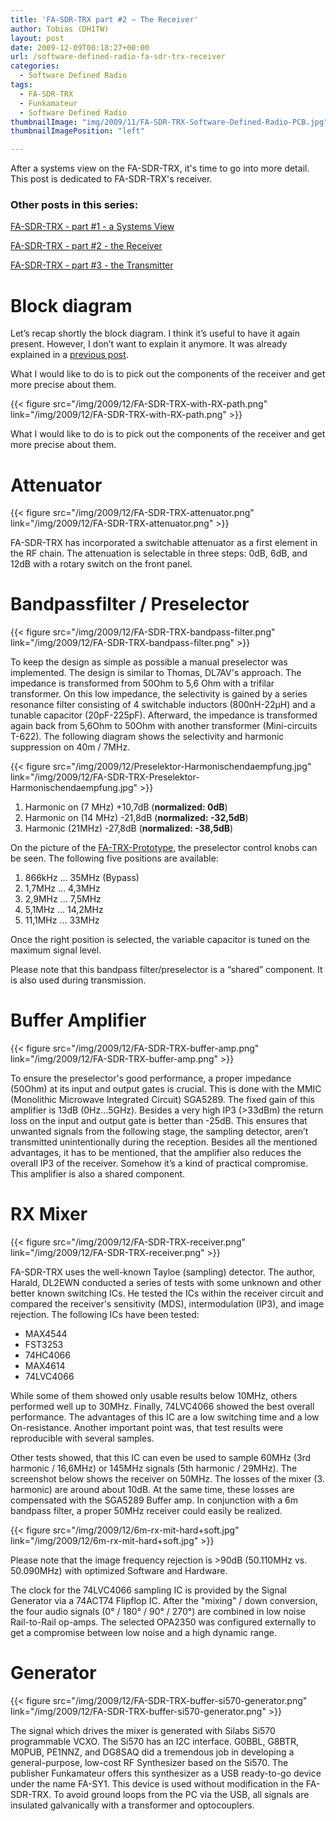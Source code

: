 ```yaml
---
title: 'FA-SDR-TRX part #2 – The Receiver'
author: Tobias (DH1TW)
layout: post
date: 2009-12-09T00:18:27+00:00
url: /software-defined-radio-fa-sdr-trx-receiver
categories:
  - Software Defined Radio
tags:
  - FA-SDR-TRX
  - Funkamateur
  - Software Defined Radio
thumbnailImage: "img/2009/11/FA-SDR-TRX-Software-Defined-Radio-PCB.jpg"
thumbnailImagePosition: "left"

---
```

After a systems view on the FA-SDR-TRX, it's time to go into more detail. This post is dedicated to FA-SDR-TRX's receiver.
<!--more-->

### Other posts in this series:

[FA-SDR-TRX - part #1 - a Systems View](../fa-sdr-trx-software-defined-radio-a-system-view)

[FA-SDR-TRX - part #2 - the Receiver](https://www.dh1tw.de/software-defined-radio-fa-sdr-trx-receiver)

[FA-SDR-TRX - part #3 - the Transmitter](https://www.dh1tw.de/software-defined-radio-fa-sdr-trx-transmitter)

# Block diagram
Let’s recap shortly the block diagram. I think it’s useful to have it again present. However, I don’t want to explain it anymore. It was already explained in a [previous post](https://www.dh1tw.de/fa-sdr-trx-software-defined-radio-a-system-view).

What I would like to do is to pick out the components of the receiver and get more precise about them.

{{< figure src="/img/2009/12/FA-SDR-TRX-with-RX-path.png" link="/img/2009/12/FA-SDR-TRX-with-RX-path.png" >}}

What I would like to do is to pick out the components of the receiver and get more precise about them.

# Attenuator

{{< figure src="/img/2009/12/FA-SDR-TRX-attenuator.png" link="/img/2009/12/FA-SDR-TRX-attenuator.png" >}}

FA-SDR-TRX has incorporated a switchable attenuator as a first element in the RF chain. The attenuation is selectable in three steps: 0dB, 6dB, and 12dB with a rotary switch on the front panel.

# Bandpassfilter / Preselector

{{< figure src="/img/2009/12/FA-SDR-TRX-bandpass-filter.png" link="/img/2009/12/FA-SDR-TRX-bandpass-filter.png" >}}

To keep the design as simple as possible a manual preselector was implemented. The design is similar to Thomas, DL7AV's approach. The impedance is transformed from 50Ohm to 5,6 Ohm with a trifilar transformer. On this low impedance, the selectivity is gained by a series resonance filter consisting of 4 switchable inductors (800nH-22µH) and a tunable capacitor (20pF-225pF). Afterward, the impedance is transformed again back from 5,6Ohm to 50Ohm with another transformer (Mini-circuits T-622). The following diagram shows the selectivity and harmonic suppression on 40m / 7MHz.

{{< figure src="/img/2009/12/Preselektor-Harmonischendaempfung.jpg"
  link="/img/2009/12/FA-SDR-TRX-Preselektor-Harmonischendaempfung.jpg" >}}

1. Harmonic on (7 MHz) +10,7dB (**normalized: 0dB**)
2. Harmonic on (14 MHz) -21,8dB (**normalized: -32,5dB**)
3. Harmonic (21MHz) -27,8dB (**normalized: -38,5dB**)

On the picture of the [FA-TRX-Prototype](https://www.dh1tw.de/first-pictures-of-allband-software-defined-radio-fa-sdr-trx), the preselector control knobs can be seen. The following five positions are available:

1. 866kHz … 35MHz (Bypass)
2. 1,7MHz … 4,3MHz
3. 2,9MHz … 7,5MHz
4. 5,1MHz … 14,2MHz
5. 11,1MHz … 33MHz

Once the right position is selected, the variable capacitor is tuned on the maximum signal level.

Please note that this bandpass filter/preselector is a “shared” component. It is also used during transmission.


# Buffer Amplifier

{{< figure src="/img/2009/12/FA-SDR-TRX-buffer-amp.png" link="/img/2009/12/FA-SDR-TRX-buffer-amp.png" >}}

To ensure the preselector's good performance, a proper impedance (50Ohm) at its input and output gates is crucial. This is done with the MMIC (Monolithic Microwave Integrated Circuit) SGA5289. The fixed gain of this amplifier is 13dB (0Hz…5GHz). Besides a very high IP3 (>33dBm) the return loss on the input and output gate is better than -25dB. This ensures that unwanted signals from the following stage, the sampling detector, aren’t transmitted unintentionally during the reception. Besides all the mentioned advantages, it has to be mentioned, that the amplifier also reduces the overall IP3 of the receiver. Somehow it’s a kind of practical compromise. This amplifier is also a shared component.

# RX Mixer

{{< figure src="/img/2009/12/FA-SDR-TRX-receiver.png" link="/img/2009/12/FA-SDR-TRX-receiver.png" >}}

FA-SDR-TRX uses the well-known Tayloe (sampling) detector. The author, Harald, DL2EWN conducted a series of tests with some unknown and other better known switching ICs. He tested the ICs within the receiver circuit and compared the receiver's sensitivity (MDS), intermodulation (IP3), and image rejection. The following ICs have been tested:

- MAX4544
- FST3253
- 74HC4066
- MAX4614
- 74LVC4066

While some of them showed only usable results below 10MHz, others performed well up to 30MHz. Finally, 74LVC4066 showed the best overall performance. The advantages of this IC are a low switching time and a low On-resistance. Another important point was, that test results were reproducible with several samples.

Other tests showed, that this IC can even be used to sample 60MHz (3rd harmonic / 16,6MHz) or 145MHz signals (5th harmonic / 29MHz). The screenshot below shows the receiver on 50MHz. The losses of the mixer (3. harmonic) are around about 10dB. At the same time, these losses are compensated with the SGA5289 Buffer amp. In conjunction with a 6m bandpass filter, a proper 50MHz receiver could easily be realized.

{{< figure src="/img/2009/12/6m-rx-mit-hard+soft.jpg" link="/img/2009/12/6m-rx-mit-hard+soft.jpg" >}}

Please note that the image frequency rejection is >90dB (50.110MHz vs. 50.090MHz) with optimized Software and Hardware.

The clock for the 74LVC4066 sampling IC is provided by the Signal Generator via a 74ACT74 Flipflop IC. After the "mixing" / down conversion, the four audio signals (0° / 180° / 90° / 270°) are combined in low noise Rail-to-Rail op-amps. The selected OPA2350 was configured externally to get a compromise between low noise and a high dynamic range.

# Generator

{{< figure src="/img/2009/12/FA-SDR-TRX-buffer-si570-generator.png"
  link="/img/2009/12/FA-SDR-TRX-buffer-si570-generator.png" >}}

The signal which drives the mixer is generated with Silabs Si570 programmable VCXO. The Si570 has an I2C interface. G0BBL, G8BTR, M0PUB, PE1NNZ, and DG8SAQ did a tremendous job in developing a general-purpose, low-cost RF Synthesizer based on the Si570. The publisher Funkamateur offers this synthesizer as a USB ready-to-go device under the name FA-SY1. This device is used without modification in the FA-SDR-TRX. To avoid ground loops from the PC via the USB,  all signals are insulated galvanically with a transformer and optocouplers.